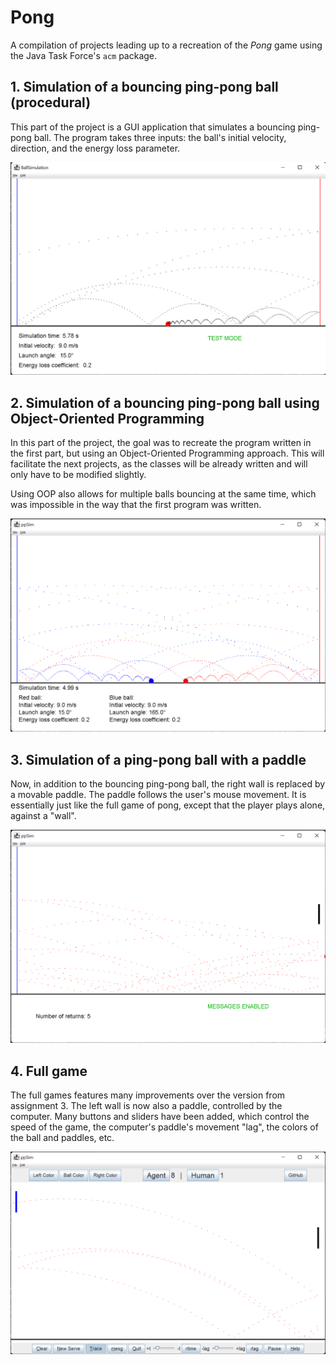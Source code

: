 # Pong

A compilation of projects leading up to a recreation of the *Pong* game using
the Java Task Force's `acm` package.

## 1. Simulation of a bouncing ping-pong ball (procedural)

This part of the project is a GUI application that simulates a bouncing ping-pong ball. The program takes three inputs: the ball's initial velocity, direction, and the energy loss parameter.

![A screenshot of the game's state with assignment 1](Images/A1-2.png)

## 2. Simulation of a bouncing ping-pong ball using Object-Oriented Programming

In this part of the project, the goal was to recreate the program written
in the first part, but using an Object-Oriented Programming approach. This
will facilitate the next projects, as the classes will be already written
and will only have to be modified slightly.

Using OOP also allows for multiple balls bouncing at the same time, which was
impossible in the way that the first program was written.

![A screenshot of the game's state with assignment 2](Images/A2_5.png)

## 3. Simulation of a ping-pong ball with a paddle

Now, in addition to the bouncing ping-pong ball, the right wall is replaced
by a movable paddle. The paddle follows the user's mouse movement. It is
essentially just like the full game of pong, except that the player plays
alone, against a "wall".

![A screenshot of the game's state with assignment 3](Images/A3-5.png)

## 4. Full game

The full games features many improvements over the version from assignment 3.
The left wall is now also a paddle, controlled by the computer. Many buttons
and sliders have been added, which control the speed of the game, the computer's
paddle's movement "lag", the colors of the ball and paddles, etc.

![A screenshot of the completed game](Images/A4-2.png)
